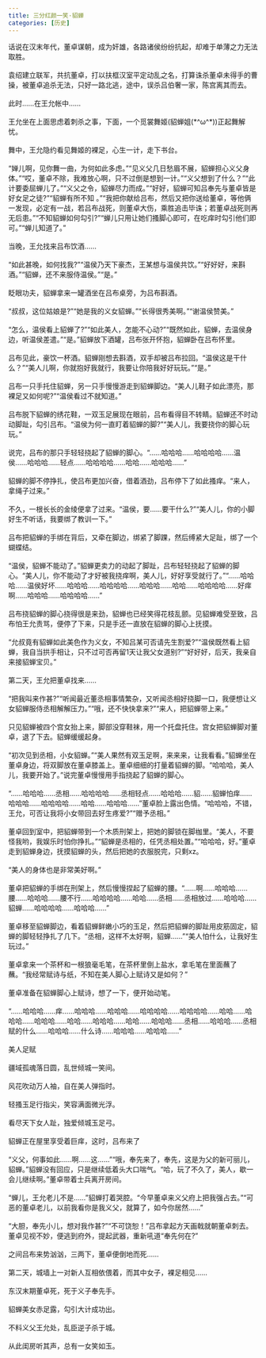 ```yaml
---
title: 三分红颜一笑·貂蝉
categories: [历史]
---
```


话说在汉末年代，董卓谋朝，成为奸雄，各路诸侯纷纷抗起，却难于单薄之力无法取胜。<br><br>袁绍建立联军，共抗董卓，打以扶框汉室平定动乱之名，打算诛杀董卓未得手的曹操，被董卓追杀无法，只好一路北逃，途中，误杀吕伯奢一家，陈宫离其而去。<br><br>此时……在王允帐中……<br><br>王允坐在上面思虑着刺杀之事，下面，一个觅裳舞姬\(貂蝉姐\(\*^ω^\*\)\)正起舞解忧。<br><br>舞中，王允隐约看见舞姬的裸足，心生一计，走下书台。<br><br>“婵儿啊，见你舞一曲，为何如此多虑。”“见义父几日愁眉不展，貂蝉担心义父身体。”“哎，董卓不除，我难放心啊，只不过倒是想到一计。”“义父想到了什么？”“此计要委屈蝉儿了。”“义父之令，貂蝉尽力而成。”“好好，貂蝉可知吕奉先与董卓皆是好女足之徒?”“貂蝉有所不知 。”“我把你献给吕布，然后又把你送给董卓，等他俩一发现，必定有一战，若吕布战死，则董卓大伤，乘胜追击毕诛；若董卓战死则再无后患。”“不知貂蝉如何勾引?”“蝉儿只用让她们搔脚心即可，在吃痒时勾引他们即可。”“蝉儿知道了。”<br><br>当晚，王允找来吕布饮酒……<br><br>“如此甚晚，如何找我?”“温侯乃天下豪杰，王某想与温侯共饮。”“好好好，来斟酒。”“貂蝉，还不来服侍温侯。”“是。”<br><br>眨眼功夫，貂蝉拿来一罐酒坐在吕布桌旁，为吕布斟酒。<br><br>“叔叔，这位姑娘是?”“她是我的义女貂蝉。”“长得很秀美啊。”“谢温侯赞美。”<br><br>“怎么，温侯看上貂蝉了?”“如此美人，怎能不心动?”“既然如此，貂蝉，去温侯身边，听温侯差遣。”“是。”貂蝉放下酒罐，吕布张开怀抱，貂蝉卧在吕布怀里。<br><br>吕布见此，豪饮一杯酒。貂蝉刚想去斟酒，双手却被吕布拉回。“温侯这是干什么？”“美人儿啊，你就抱好我就行，我要让你陪我好好玩玩。”“是。”<br><br>吕布一只手托住貂蝉，另一只手慢慢游走到貂蝉脚边。“美人儿鞋子如此漂亮，那裸足又如何呢?”“温侯看过不就知道。”<br><br>吕布脱下貂蝉的绣花鞋，一双玉足展现在眼前，吕布看得目不转睛。貂蝉还不时动动脚趾，勾引吕布。“温侯为何一直盯着貂蝉的脚?”“美人儿，我要挠你的脚心玩玩。”<br><br>说完，吕布的那只手轻轻挠起了貂蝉的脚心。“……哈哈哈……哈哈哈哈……温侯……哈哈哈……轻点……哈哈哈哈……哈哈……哈哈哈……”<br><br>貂蝉的脚不停挣扎，使吕布更加兴奋，借着酒劲，吕布停下了如此搔痒。“来人，拿绳子过来。”<br><br>不久，一根长长的金绫便拿了过来。“温侯，要……要干什么?”“美人儿，你的小脚好生不听话，我要绑了教训一下。”<br><br>吕布把貂蝉的手绑在背后，又牵在脚边，绑紧了脚踝，然后缚紧大足趾，绑了一个蝴蝶结。<br><br>“温侯，貂蝉不能动了。”貂蝉更卖力的动起了脚趾，吕布轻轻挠起了貂蝉的脚心。“美人儿，你不能动了才好被我挠痒啊，美人儿，好好享受就行了。”“……哈哈哈……温侯好坏……哈哈哈……哈哈哈哈……哈哈哈……哈哈……哈哈哈哈……好痒啊……哈哈哈……哈哈哈哈……”<br><br>吕布挠貂蝉的脚心挠得很是来劲，貂蝉也已经笑得花枝乱颤。见貂蝉难受至致，吕布怕王允责骂，便停了下来，只是手还一直放在貂蝉的脚心上抚摸。<br><br>“允叔竟有貂蝉如此美色作为义女，不知吕某可否请先生割爱?”“温侯既然看上貂蝉，我自当拱手相让，只不过可否再留1天让我父女道别?”“好好好，后天，我亲自来接貂蝉宝贝。”<br><br>第二天，王允把董卓找来……<br><br>“把我叫来作甚?”“听闻最近董丞相事情繁杂，又听闻丞相好挠脚一口，我便想让义女貂蝉服侍丞相解解压力。”“哦，还不快快拿来?”“来人，把貂蝉带上来。”<br><br>只见貂蝉被四个宫女抬上来，脚部没穿鞋袜，用一个托盘托住。宫女把貂蝉脚对董卓，退了下去。貂蝉缓缓起身。<br><br>“初次见到丞相，小女貂蝉。”“美人果然有双玉足啊，来来来，让我看看。”貂蝉坐在董卓身边，将双脚放在董卓膝盖上。董卓细细的打量着貂蝉的脚。“哈哈哈，美人儿，我要开始了。”说完董卓慢慢用手指挠起了貂蝉的脚心。<br><br>“……哈哈哈……丞相……哈哈哈哈……丞相轻点……哈哈哈……貂……貂蝉怕痒……哈哈哈……哈哈哈哈……哈哈……哈哈哈……”董卓脸上露出色情。“哈哈哈，不错，王允，可否让我将小女带回去好生疼爱?”“赠予丞相。”<br><br>董卓回到室中，把貂蝉带到一个木质刑架上，把她的脚锁在脚枷里。“美人，不要怪我哟，我娱乐时怕你挣扎。”“貂蝉是丞相的，任凭丞相处置。”“哈哈哈，好。”董卓走到貂蝉身边，抚摸貂蝉的头，然后把她的衣服脱完，只剩xz。<br><br>“美人的身体也是非常美好啊。”<br><br>董卓把貂蝉的手绑在刑架上，然后慢慢捏起了貂蝉的腰。“……啊……哈哈哈……腰……哈哈哈……腰不行……哈哈哈哈……哈哈……丞相……丞相放过……哈哈哈……貂蝉……哈哈哈哈……哈哈哈……”<br><br>董卓移至貂蝉脚边，看着貂蝉鲜嫩小巧的玉足，然后把貂蝉的脚趾用皮筋固定，貂蝉的脚轻轻挣扎了几下。“丞相，这样不太好啊，貂蝉……”“美人怕什么，让我好生玩过。”<br><br>董卓拿来一个茶杯和一根狼毫毛笔，在茶杯里倒上盐水，拿毛笔在里面蘸了蘸。“我经常赋诗与纸，不知在美人脚心上赋诗又是如何？”<br><br>董卓准备在貂蝉脚心上赋诗，想了一下，便开始动笔。<br><br>“……哈哈哈……痒……哈哈哈……哈哈哈……哈哈哈哈……哈哈哈哈……哈哈……哈哈哈……哈哈哈……哈哈……哈哈哈……哈哈……哈哈哈……丞相……哈哈哈……丞相赋的什么……哈哈哈……什么诗……哈哈哈……哈哈哈……”<br><br>美人足赋<br><br>疆域孤魂落日圆，乱世倾城一笑间。<br><br>风花吹动万人袖，自在美人弹指时。<br><br>轻搔玉足行指尖，笑容满面微光浮。<br><br>看尽天下女人趾，独爱倾城玉足弓。<br><br>貂蝉正在屋里享受着巨痒，这时，吕布来了<br><br>“义父，何事如此……啊……这……”“哦，奉先来了，奉先，这是为父的新可丽儿，貂蝉。”貂蝉没有回应，只是继续低着头大口喘气。“哈，玩了不久了，美人，歇一会儿继续啊。”董卓带着士兵离开房间。<br><br>“蝉儿，王允老儿不是……”貂蝉打着哭腔。“今早董卓来义父府上把我强占去。”“可恶的董卓老儿，以前我看你是我义父，就算了，如今你居然……”<br><br>“大胆，奉先小儿，想对我作甚?”“不可饶恕！”吕布拿起方天画戟就朝董卓刺去。董卓见视不妙，便逃到府外，提起武器，重新吼道“奉先何在?”<br><br>之间吕布来势汹汹，三两下，董卓便倒地而死……<br><br>第二天，城墙上一对新人互相依偎着，而其中女子，裸足相见……<br><br>东汉末期董卓死，死于义子奉先手。<br><br>貂蝉美女赤足露，勾引大计成功出。<br><br>不料义父王允处，乱臣逆子杀于城。<br><br>从此闺房听其声，总有一女笑如玉。
